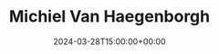 ---
title: Michiel Van Haegenborgh
date: 2024-03-28T15:00:00+00:00
params:
  about: https://{{ .Site.BaseURL}}/about.html
  email: itmvha@gmail.com
  social:
    github: 
---